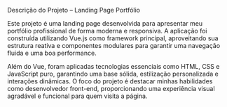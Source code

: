 Descrição do Projeto – Landing Page Portfólio

Este projeto é uma landing page desenvolvida para apresentar meu portfólio profissional de forma moderna e responsiva. A aplicação foi construída utilizando Vue.js como framework principal, aproveitando sua estrutura reativa e componentes modulares para garantir uma navegação fluida e uma boa performance.

Além do Vue, foram aplicadas tecnologias essenciais como HTML, CSS e JavaScript puro, garantindo uma base sólida, estilização personalizada e interações dinâmicas. O foco do projeto é destacar minhas habilidades como desenvolvedor front-end, proporcionando uma experiência visual agradável e funcional para quem visita a página.

